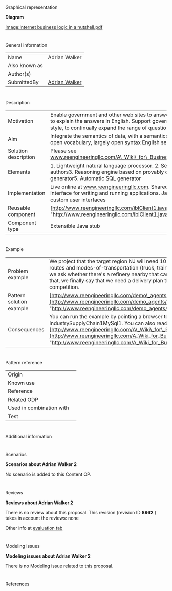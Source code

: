 # 

 Graphical representation



__Diagram__ 





[Image:Internet business logic in a nutshell.pdf](../Image/Internet_business_logic_in_a_nutshell.pdf.md "Image:Internet business logic in a nutshell.pdf") 





# 

 General information




|  |  |
| --- | --- |
|  Name  |  Adrian Walker  |
|  Also known as  |  |
|  Author(s)  |  |
|  SubmittedBy  | [Adrian Walker](http://ontologydesignpatterns.org/wiki/index.php?title=User:Adrian_Walker&action=edit&redlink=1 "User:Adrian Walker (not yet written)")  |



  





# 

 Description




|  |  |
| --- | --- |
|  Motivation  |  Enable government and other web sites to answer an open ended collection of English questions, and also to explain the answers in English. Support government folks and citizens socially networking, Wikipedia-style, to continually expand the range of questions that can be answered.  |
|  Aim  |  Integrate the semantics of data, with a semantics of an inference method, and  also with the meanings of open vocabulary, largely open syntax English sentences.  |
|  Solution description  |  Please see  www.reengineeringllc.com/A\_Wiki\_for\_Business\_Rules\_in\_Open\_Vocabulary\_Executable\_English.pdf  |
|  Elements  |  1. Lightweight natural language processor.  2. Semantic checker that makes helpful suggestions to authors3. Reasoning engine based on provably correct model theoretic semantics 4. Explanation generator5. Automatic SQL generator  |
|  Implementation  |  Live online at www.reengineeringllc.com. Shared us is free. There are no advertisements.  Browser interface for writing and running applications.  Java web interface for use as an SOA component, or for custom user interfaces  |
|  Reusable component  | [http://www.reengineeringllc.com/iblClient1.java](http://www.reengineeringllc.com/iblClient1.java "http://www.reengineeringllc.com/iblClient1.java")  |
|  Component type  |  Extensible Java stub  |



  





# 

 Example




|  |  |
| --- | --- |
|  Problem example  |  We project that the target region NJ will need 1000 gallons of product 'y' in October. We then ask what alternative routes and modes-of-transportation (truck, train, boat, pipe) do we have to get that product to the region. Next we ask whether there's a refinery nearby that can produce the base product for finished product 'y'. With all of that, we finally say that we need a delivery plan that is optimized to deliver on time, make a profit, and beat the competition.  |
|  Pattern solution example  | [http://www.reengineeringllc.com/demo\_agents/Oil-IndustrySupplyChain1MySql1.agent](http://www.reengineeringllc.com/demo_agents/Oil-IndustrySupplyChain1MySql1.agent "http://www.reengineeringllc.com/demo_agents/Oil-IndustrySupplyChain1MySql1.agent")  |
|  Consequences  |  You can run the example by pointing a browser to www.reengineeringllc.com and selecting Oil-IndustrySupplyChain1MySql1.  You can also read about this and other examples in [http://www.reengineeringllc.com/A\_Wiki\_for\_Business\_Rules\_in\_Open\_Vocabulary\_Executable\_English.pdf](http://www.reengineeringllc.com/A_Wiki_for_Business_Rules_in_Open_Vocabulary_Executable_English.pdf "http://www.reengineeringllc.com/A_Wiki_for_Business_Rules_in_Open_Vocabulary_Executable_English.pdf")  |



  





# 

 Pattern reference




|  |  |
| --- | --- |
|  Origin  |  |
|  Known use  |  |
|  Reference  |  |
|  Related ODP  |  |
|  Used in combination with  |  |
|  Test  |  |



# 

 Additional information



# 

 Scenarios




__Scenarios about Adrian Walker 2__ 


 No scenario is added to this Content OP.
 




# 

 Reviews




__Reviews about Adrian Walker 2__ 


 There is no review about this proposal.
This revision (revision ID
 __8962__ 
 ) takes in account the reviews: none
 



 Other info at
 [evaluation tab](http://ontologydesignpatterns.org/wiki/index.php?title=Submissions:Adrian_Walker_2&action=evaluation "http://ontologydesignpatterns.org/wiki/index.php?title=Submissions:Adrian_Walker_2&action=evaluation") 





  





# 

 Modeling issues




__Modeling issues about Adrian Walker 2__ 


 There is no Modeling issue related to this proposal.
 




  





# 

 References